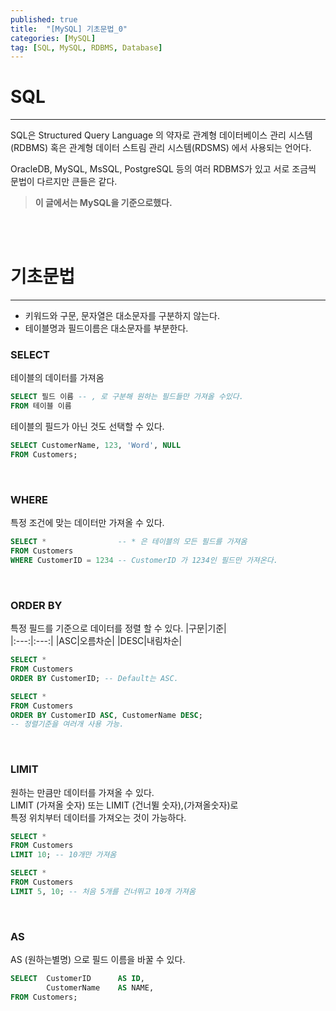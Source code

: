 ```yaml
---
published: true
title:  "[MySQL] 기초문법_0"
categories: [MySQL]
tag: [SQL, MySQL, RDBMS, Database]
---
```


# SQL
---
SQL은 Structured Query Language 의 약자로 관계형 데이터베이스 관리 시스템(RDBMS) 혹은 관계형 데이터 스트림 관리 시스템(RDSMS) 에서 사용되는 언어다.  

OracleDB, MySQL, MsSQL, PostgreSQL 등의 여러 RDBMS가 있고 서로 조금씩 문법이 다르지만 큰들은 같다.  

> **이 글에서는 MySQL을 기준으로했다.**

<br>
<br>

# 기초문법
---  
- 키워드와 구문, 문자열은 대소문자를 구분하지 않는다.
- 테이블명과 필드이름은 대소문자를 부분한다.


### SELECT
테이블의 데이터를 가져옴

```sql
SELECT 필드 이름 -- , 로 구분해 원하는 필드들만 가져올 수있다.
FROM 테이블 이름
```  
테이블의 필드가 아닌 것도 선택할 수 있다.
```sql
SELECT CustomerName, 123, 'Word', NULL
FROM Customers;
```
<br>

### WHERE  
특정 조건에 맞는 데이터만 가져올 수 있다.
```sql
SELECT *                -- * 은 테이블의 모든 필드를 가져옴
FROM Customers
WHERE CustomerID = 1234 -- CustomerID 가 1234인 필드만 가져온다.
```
<br>

### ORDER BY
특정 필드를 기준으로 데이터를 정렬 할 수 있다.
|구문|기준|  
|:---:|:---:|
|ASC|오름차순|
|DESC|내림차순|
```sql
SELECT *
FROM Customers
ORDER BY CustomerID; -- Default는 ASC.
```
```sql
SELECT * 
FROM Customers
ORDER BY CustomerID ASC, CustomerName DESC;
-- 정렬기준을 여러개 사용 가능.
```
<br>

### LIMIT
원하는 만큼만 데이터를 가져올 수 있다.  
LIMIT (가져올 숫자) 또는 LIMIT (건너뛸 숫자),(가져올숫자)로  
특정 위치부터 데이터를 가져오는 것이 가능하다.
```sql
SELECT * 
FROM Customers
LIMIT 10; -- 10개만 가져옴
```
```sql
SELECT * 
FROM Customers
LIMIT 5, 10; -- 처음 5개를 건너뛰고 10개 가져옴
```
<br>

### AS
AS (원하는별명) 으로 필드 이름을 바꿀 수 있다.
```sql
SELECT  CustomerID      AS ID,
        CustomerName    AS NAME,
FROM Customers;
```